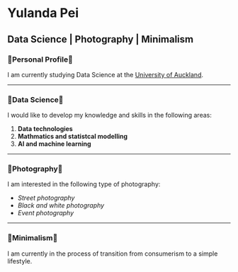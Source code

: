 # Yulanda Pei
## Data Science | Photography | Minimalism

### 🖤Personal Profile🖤
I am currently studying Data Science at the [University of Auckland](https://www.auckland.ac.nz). <br>

-----------------

### 🖤Data Science🖤
I would like to develop my knowledge and skills in the following areas: <br>
1. **Data technologies**
2. **Mathmatics and statistcal modelling**
3. **AI and machine learning**

----------------

### 🖤Photography🖤
I am interested in the following type of photography:
* _Street photography_
* _Black and white photography_
* _Event photography_

--------------------

### 🖤Minimalism🖤
I am currently in the process of transition from consumerism to a simple lifestyle.

